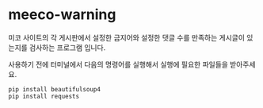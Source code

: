 # meeco-warning

미코 사이트의 각 게시판에서 설정한 금지어와 설정한 댓글 수를 만족하는 게시글이 있는지를 검사하는 프로그램 입니다.

사용하기 전에 터미널에서 다음의 명령어를 실행해서 실행에 필요한 파일들을 받아주세요.
```
pip install beautifulsoup4
pip install requests
```

